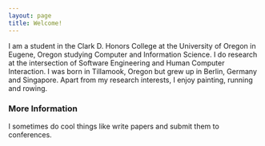 ```yaml
---
layout: page
title: Welcome!
---
```


I am a student in the Clark D. Honors College at the University of Oregon in Eugene, Oregon studying Computer and Information Science. I do research at the intersection of Software Engineering and Human Computer Interaction. I was born in Tillamook, Oregon but grew up in Berlin, Germany and Singapore. Apart from my research interests, I enjoy painting, running and rowing.

### More Information

I sometimes do cool things like write papers and submit them to conferences.

